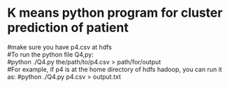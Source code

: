 # K means python program for cluster prediction of patient

#make sure you have p4.csv at hdfs	
#To run the python file Q4,py:	
#python ./Q4.py the/path/to/p4.csv > path/for/output 	
#For example, if p4 is at the home directory of hdfs hadoop, you can run it as:	
#python ./Q4.py p4.csv > output.txt
